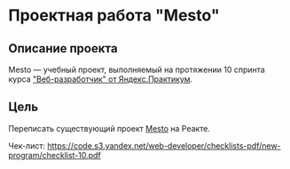 # Проектная работа "Mesto"

## Описание проекта

Mesto — учебный проект, выполняемый на протяжении 10 спринта курса ["Веб-разработчик" от Яндекс.Практикум](https://practicum.yandex.ru/web).

## Цель
Переписать существующий проект [Mesto](https://github.com/cosmopolityan/mesto) на Реакте.

Чек-лист: https://code.s3.yandex.net/web-developer/checklists-pdf/new-program/checklist-10.pdf

